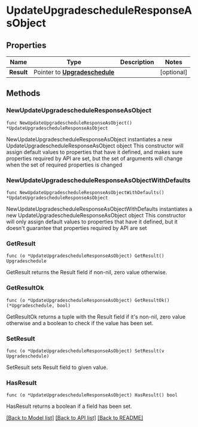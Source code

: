 # UpdateUpgradescheduleResponseAsObject

## Properties

Name | Type | Description | Notes
------------ | ------------- | ------------- | -------------
**Result** | Pointer to [**Upgradeschedule**](Upgradeschedule.md) |  | [optional] 

## Methods

### NewUpdateUpgradescheduleResponseAsObject

`func NewUpdateUpgradescheduleResponseAsObject() *UpdateUpgradescheduleResponseAsObject`

NewUpdateUpgradescheduleResponseAsObject instantiates a new UpdateUpgradescheduleResponseAsObject object
This constructor will assign default values to properties that have it defined,
and makes sure properties required by API are set, but the set of arguments
will change when the set of required properties is changed

### NewUpdateUpgradescheduleResponseAsObjectWithDefaults

`func NewUpdateUpgradescheduleResponseAsObjectWithDefaults() *UpdateUpgradescheduleResponseAsObject`

NewUpdateUpgradescheduleResponseAsObjectWithDefaults instantiates a new UpdateUpgradescheduleResponseAsObject object
This constructor will only assign default values to properties that have it defined,
but it doesn't guarantee that properties required by API are set

### GetResult

`func (o *UpdateUpgradescheduleResponseAsObject) GetResult() Upgradeschedule`

GetResult returns the Result field if non-nil, zero value otherwise.

### GetResultOk

`func (o *UpdateUpgradescheduleResponseAsObject) GetResultOk() (*Upgradeschedule, bool)`

GetResultOk returns a tuple with the Result field if it's non-nil, zero value otherwise
and a boolean to check if the value has been set.

### SetResult

`func (o *UpdateUpgradescheduleResponseAsObject) SetResult(v Upgradeschedule)`

SetResult sets Result field to given value.

### HasResult

`func (o *UpdateUpgradescheduleResponseAsObject) HasResult() bool`

HasResult returns a boolean if a field has been set.


[[Back to Model list]](../README.md#documentation-for-models) [[Back to API list]](../README.md#documentation-for-api-endpoints) [[Back to README]](../README.md)


